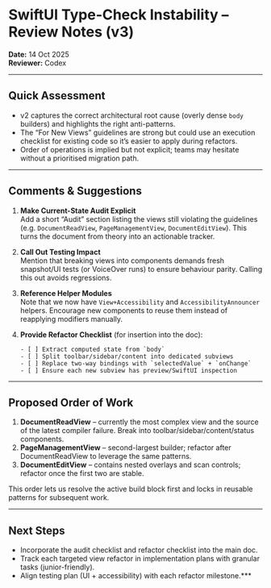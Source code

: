 # SwiftUI Type-Check Instability – Review Notes (v3)

**Date:** 14 Oct 2025  
**Reviewer:** Codex  

---

## Quick Assessment
- v2 captures the correct architectural root cause (overly dense `body` builders) and highlights the right anti-patterns.
- The “For New Views” guidelines are strong but could use an execution checklist for existing code so it’s easier to apply during refactors.
- Order of operations is implied but not explicit; teams may hesitate without a prioritised migration path.

---

## Comments & Suggestions
1. **Make Current-State Audit Explicit**  
   Add a short “Audit” section listing the views still violating the guidelines (e.g. `DocumentReadView`, `PageManagementView`, `DocumentEditView`). This turns the document from theory into an actionable tracker.

2. **Call Out Testing Impact**  
   Mention that breaking views into components demands fresh snapshot/UI tests (or VoiceOver runs) to ensure behaviour parity. Calling this out avoids regressions.

3. **Reference Helper Modules**  
   Note that we now have `View+Accessibility` and `AccessibilityAnnouncer` helpers. Encourage new components to reuse them instead of reapplying modifiers manually.

4. **Provide Refactor Checklist** (for insertion into the doc):  
   ```
   - [ ] Extract computed state from `body`
   - [ ] Split toolbar/sidebar/content into dedicated subviews
   - [ ] Replace two-way bindings with `selectedValue` + `onChange`
   - [ ] Ensure each new subview has preview/SwiftUI inspection
   ```

---

## Proposed Order of Work
1. **DocumentReadView** – currently the most complex view and the source of the latest compiler failure. Break into toolbar/sidebar/content/status components.
2. **PageManagementView** – second-largest builder; refactor after DocumentReadView to leverage the same patterns.
3. **DocumentEditView** – contains nested overlays and scan controls; refactor once the first two are stable.

This order lets us resolve the active build block first and locks in reusable patterns for subsequent work.

---

## Next Steps
- Incorporate the audit checklist and refactor checklist into the main doc.
- Track each targeted view refactor in implementation plans with granular tasks (junior-friendly).
- Align testing plan (UI + accessibility) with each refactor milestone.***
